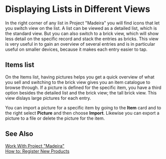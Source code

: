 <properties
                pageTitle="Displaying Lists in Different Views | Project “Madeira”"
                description="Displaying Lists in Different Views"
                services="project-madeira"
                documentationCenter=""
                authors="SusanneWindfeldPedersen"/>
<tags
    ms.service="project-madeira"
    ms.topic="article"
    ms.devlang="na"
    ms.tgt_pltfrm="na"
    ms.workload="Madeira"
    ms.date="06/08/2016"
    ms.author="SusanneWindfeldPedersen" />
    
# Displaying Lists in Different Views
In the right corner of any list in Project "Madeira" you will find icons that let you switch view on the list. A list can be viewed as a detailed list, which is the standard view. But you can also switch to a brick view, which will show less detail on the specific record and stack the entries as bricks. This view is very useful in to gain an overview of several entries and is in particular useful on smaller devices, because it makes each entry easier to tap.

## Items list
On the Items list, having pictures helps you get a quick overview of what you sell and switching to the brick view gives you an item catalogue to browse through. If a picture is defined for the specific item, you have a third option besides the detailed list and the brick view; the tall brick view. This view dislays large pictures for each entry. 

You can import a picture for a specific item by going to the **Item** card and to the right select **Picture** and then choose **Import**. Likewise you can export a picture to a file or delete the picture for the item.  

## See Also
[Work With Project "Madeira"](ui-work-product.md)  
[How to: Register New Products](inventory-how-register-new-products.md)  
